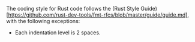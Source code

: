 The coding style for Rust code follows the (Rust Style Guide)[https://github.com/rust-dev-tools/fmt-rfcs/blob/master/guide/guide.md], with the following exceptions:

- Each indentation level is 2 spaces.
